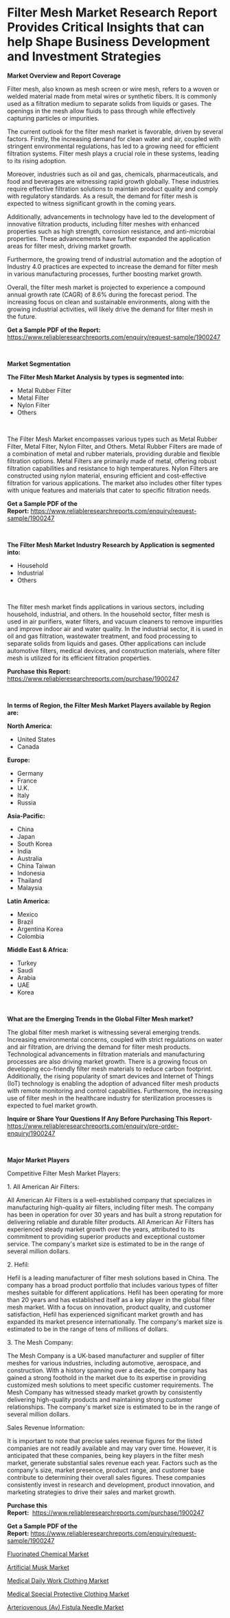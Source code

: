<p><h1>Filter Mesh Market Research Report Provides Critical Insights that can help Shape Business Development and Investment Strategies</h1></p><p><strong>Market Overview and Report Coverage</strong></p>
<p><p>Filter mesh, also known as mesh screen or wire mesh, refers to a woven or welded material made from metal wires or synthetic fibers. It is commonly used as a filtration medium to separate solids from liquids or gases. The openings in the mesh allow fluids to pass through while effectively capturing particles or impurities.</p><p>The current outlook for the filter mesh market is favorable, driven by several factors. Firstly, the increasing demand for clean water and air, coupled with stringent environmental regulations, has led to a growing need for efficient filtration systems. Filter mesh plays a crucial role in these systems, leading to its rising adoption.</p><p>Moreover, industries such as oil and gas, chemicals, pharmaceuticals, and food and beverages are witnessing rapid growth globally. These industries require effective filtration solutions to maintain product quality and comply with regulatory standards. As a result, the demand for filter mesh is expected to witness significant growth in the coming years.</p><p>Additionally, advancements in technology have led to the development of innovative filtration products, including filter meshes with enhanced properties such as high strength, corrosion resistance, and anti-microbial properties. These advancements have further expanded the application areas for filter mesh, driving market growth.</p><p>Furthermore, the growing trend of industrial automation and the adoption of Industry 4.0 practices are expected to increase the demand for filter mesh in various manufacturing processes, further boosting market growth.</p><p>Overall, the filter mesh market is projected to experience a compound annual growth rate (CAGR) of 8.6% during the forecast period. The increasing focus on clean and sustainable environments, along with the growing industrial activities, will likely drive the demand for filter mesh in the future.</p></p>
<p><strong>Get a Sample PDF of the Report:</strong> <a href="https://www.reliableresearchreports.com/enquiry/request-sample/1900247">https://www.reliableresearchreports.com/enquiry/request-sample/1900247</a></p>
<p>&nbsp;</p>
<p><strong>Market Segmentation</strong></p>
<p><strong>The Filter Mesh Market Analysis by types is segmented into:</strong></p>
<p><ul><li>Metal Rubber Filter</li><li>Metal Filter</li><li>Nylon Filter</li><li>Others</li></ul></p>
<p>&nbsp;</p>
<p><p>The Filter Mesh Market encompasses various types such as Metal Rubber Filter, Metal Filter, Nylon Filter, and Others. Metal Rubber Filters are made of a combination of metal and rubber materials, providing durable and flexible filtration options. Metal Filters are primarily made of metal, offering robust filtration capabilities and resistance to high temperatures. Nylon Filters are constructed using nylon material, ensuring efficient and cost-effective filtration for various applications. The market also includes other filter types with unique features and materials that cater to specific filtration needs.</p></p>
<p><strong>Get a Sample PDF of the Report:</strong>&nbsp;<a href="https://www.reliableresearchreports.com/enquiry/request-sample/1900247">https://www.reliableresearchreports.com/enquiry/request-sample/1900247</a></p>
<p>&nbsp;</p>
<p><strong>The Filter Mesh Market Industry Research by Application is segmented into:</strong></p>
<p><ul><li>Household</li><li>Industrial</li><li>Others</li></ul></p>
<p>&nbsp;</p>
<p><p>The filter mesh market finds applications in various sectors, including household, industrial, and others. In the household sector, filter mesh is used in air purifiers, water filters, and vacuum cleaners to remove impurities and improve indoor air and water quality. In the industrial sector, it is used in oil and gas filtration, wastewater treatment, and food processing to separate solids from liquids and gases. Other applications can include automotive filters, medical devices, and construction materials, where filter mesh is utilized for its efficient filtration properties.</p></p>
<p><strong>Purchase this Report:</strong>&nbsp; <a href="https://www.reliableresearchreports.com/purchase/1900247">https://www.reliableresearchreports.com/purchase/1900247</a></p>
<p>&nbsp;</p>
<p><strong>In terms of Region, the Filter Mesh Market Players available by Region are:</strong></p>
<p>
    <p> <strong> North America: </strong>
        <ul>
            <li>United States</li>
            <li>Canada</li>
        </ul>
        </p> 
    <p> <strong> Europe: </strong>
        <ul>
            <li>Germany</li>
            <li>France</li>
            <li>U.K.</li>
            <li>Italy</li>
            <li>Russia</li>
        </ul>
        </p> 
    <p> <strong> Asia-Pacific: </strong>
        <ul>
            <li>China</li>
            <li>Japan</li>
            <li>South Korea</li>
            <li>India</li>
            <li>Australia</li>
            <li>China Taiwan</li>
            <li>Indonesia</li>
            <li>Thailand</li>
            <li>Malaysia</li>
        </ul>
        </p> 
    <p> <strong> Latin America: </strong>
        <ul>
            <li>Mexico</li>
            <li>Brazil</li>
            <li>Argentina Korea</li>
            <li>Colombia</li>
        </ul>
        </p> 
    <p> <strong> Middle East & Africa: </strong>
        <ul>
            <li>Turkey</li>
            <li>Saudi</li>
            <li>Arabia</li>
            <li>UAE</li>
            <li>Korea</li>
        </ul>
    </p>
    </p>
<p>&nbsp;</p>
<p><strong>What are the Emerging Trends in the Global Filter Mesh market?</strong></p>
<p><p>The global filter mesh market is witnessing several emerging trends. Increasing environmental concerns, coupled with strict regulations on water and air filtration, are driving the demand for filter mesh products. Technological advancements in filtration materials and manufacturing processes are also driving market growth. There is a growing focus on developing eco-friendly filter mesh materials to reduce carbon footprint. Additionally, the rising popularity of smart devices and Internet of Things (IoT) technology is enabling the adoption of advanced filter mesh products with remote monitoring and control capabilities. Furthermore, the increasing use of filter mesh in the healthcare industry for sterilization processes is expected to fuel market growth.</p></p>
<p><strong>Inquire or Share Your Questions If Any Before Purchasing This Report</strong>- <a href="https://www.reliableresearchreports.com/enquiry/pre-order-enquiry/1900247">https://www.reliableresearchreports.com/enquiry/pre-order-enquiry/1900247</a></p>
<p>&nbsp;</p>
<p><strong>Major Market Players</strong></p>
<p><p>Competitive Filter Mesh Market Players:</p><p>1. All American Air Filters:</p><p>All American Air Filters is a well-established company that specializes in manufacturing high-quality air filters, including filter mesh. The company has been in operation for over 30 years and has built a strong reputation for delivering reliable and durable filter products. All American Air Filters has experienced steady market growth over the years, attributed to its commitment to providing superior products and exceptional customer service. The company's market size is estimated to be in the range of several million dollars.</p><p>2. Hefil:</p><p>Hefil is a leading manufacturer of filter mesh solutions based in China. The company has a broad product portfolio that includes various types of filter meshes suitable for different applications. Hefil has been operating for more than 20 years and has established itself as a key player in the global filter mesh market. With a focus on innovation, product quality, and customer satisfaction, Hefil has experienced significant market growth and has expanded its market presence internationally. The company's market size is estimated to be in the range of tens of millions of dollars.</p><p>3. The Mesh Company:</p><p>The Mesh Company is a UK-based manufacturer and supplier of filter meshes for various industries, including automotive, aerospace, and construction. With a history spanning over a decade, the company has gained a strong foothold in the market due to its expertise in providing customized mesh solutions to meet specific customer requirements. The Mesh Company has witnessed steady market growth by consistently delivering high-quality products and maintaining strong customer relationships. The company's market size is estimated to be in the range of several million dollars.</p><p>Sales Revenue Information:</p><p>It is important to note that precise sales revenue figures for the listed companies are not readily available and may vary over time. However, it is anticipated that these companies, being key players in the filter mesh market, generate substantial sales revenue each year. Factors such as the company's size, market presence, product range, and customer base contribute to determining their overall sales figures. These companies consistently invest in research and development, product innovation, and marketing strategies to drive their sales and market growth.</p></p>
<p><strong>Purchase this Report:</strong>&nbsp;&nbsp;<a href="https://www.reliableresearchreports.com/purchase/1900247">https://www.reliableresearchreports.com/purchase/1900247</a></p>
<p></p>
<p><strong>Get a Sample PDF of the Report:</strong>&nbsp;<a href="https://www.reliableresearchreports.com/enquiry/request-sample/1900247">https://www.reliableresearchreports.com/enquiry/request-sample/1900247</a></p>
<p><p><a href="https://github.com/GroverBarry/Market-Research-Report-List-2/blob/main/fluorinated-chemical-market.md">Fluorinated Chemical Market</a></p><p><a href="https://github.com/RickHolmes3/Market-Research-Report-List-2/blob/main/artificial-musk-market.md">Artificial Musk Market</a></p><p><a href="https://issuu.com/reportprime-2/docs/medical-daily-work-clothing-market-size-2030.pptx">Medical Daily Work Clothing Market</a></p><p><a href="https://issuu.com/reportprime-2/docs/medical-special-protective-clothing-market-size-20">Medical Special Protective Clothing Market</a></p><p><a href="https://issuu.com/reportprime-2/docs/arteriovenous-av-fistula-needle-market-size-2030.p">Arteriovenous (Av) Fistula Needle Market</a></p></p>